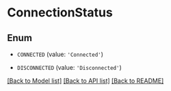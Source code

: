 # ConnectionStatus


## Enum

* `CONNECTED` (value: `'Connected'`)

* `DISCONNECTED` (value: `'Disconnected'`)

[[Back to Model list]](../README.md#documentation-for-models) [[Back to API list]](../README.md#documentation-for-api-endpoints) [[Back to README]](../README.md)


